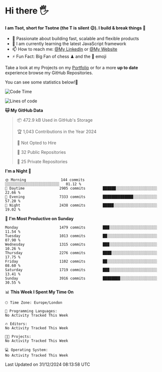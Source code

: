# Hi there :raised_hand_with_fingers_splayed:
#### I am Tsot, short for Tsotne (the T is silent :wink:). I build & break things :space_invader:
- :telescope: Passionate about building fast, scalable and flexible products
- :seedling: I am currently learning the latest JavaScript framework 
- :mailbox: How to reach me: [@My LinkedIn](https://www.linkedin.com/in/tsotne-gvadzabia/) or [@My Website](https://tsotne.co.uk/contact)
- :zap: Fun Fact: Big Fan of chess ♟ and the 👾 emoji

Take a look at my Projects on my [Portfolio](https://tsotne.co.uk/) or for a more **up to date** experience browse my GitHub Repositories.

You can see some statistics below!:space_invader:
<!--START_SECTION:waka-->
![Code Time](http://img.shields.io/badge/Code%20Time-761%20hrs%202%20mins-blue)

![Lines of code](https://img.shields.io/badge/From%20Hello%20World%20I%27ve%20Written-8.4%20million%20lines%20of%20code-blue)

**🐱 My GitHub Data** 

> 📦 472.9 kB Used in GitHub's Storage 
 > 
> 🏆 1,043 Contributions in the Year 2024
 > 
> 🚫 Not Opted to Hire
 > 
> 📜 32 Public Repositories 
 > 
> 🔑 25 Private Repositories 
 > 
**I'm a Night 🦉** 

```text
🌞 Morning                144 commits         ░░░░░░░░░░░░░░░░░░░░░░░░░   01.12 % 
🌆 Daytime                2905 commits        ██████░░░░░░░░░░░░░░░░░░░   22.66 % 
🌃 Evening                7333 commits        ██████████████░░░░░░░░░░░   57.20 % 
🌙 Night                  2438 commits        █████░░░░░░░░░░░░░░░░░░░░   19.02 % 
```
📅 **I'm Most Productive on Sunday** 

```text
Monday                   1479 commits        ███░░░░░░░░░░░░░░░░░░░░░░   11.54 % 
Tuesday                  1013 commits        ██░░░░░░░░░░░░░░░░░░░░░░░   07.90 % 
Wednesday                1315 commits        ███░░░░░░░░░░░░░░░░░░░░░░   10.26 % 
Thursday                 2276 commits        ████░░░░░░░░░░░░░░░░░░░░░   17.75 % 
Friday                   1102 commits        ██░░░░░░░░░░░░░░░░░░░░░░░   08.60 % 
Saturday                 1719 commits        ███░░░░░░░░░░░░░░░░░░░░░░   13.41 % 
Sunday                   3916 commits        ████████░░░░░░░░░░░░░░░░░   30.55 % 
```


📊 **This Week I Spent My Time On** 

```text
🕑︎ Time Zone: Europe/London

💬 Programming Languages: 
No Activity Tracked This Week

🔥 Editors: 
No Activity Tracked This Week

🐱‍💻 Projects: 
No Activity Tracked This Week

💻 Operating System: 
No Activity Tracked This Week
```


 Last Updated on 31/12/2024 08:13:58 UTC
<!--END_SECTION:waka-->
